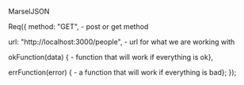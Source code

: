 MarselJSON

Req({
  method: "GET", - post or get method
  
  url: "http://localhost:3000/people", - url for what we are working with
  
  okFunction(data) { - function that will work if everything is ok},
  
  errFunction(error) { - a function that will work if everything is bad};
});
